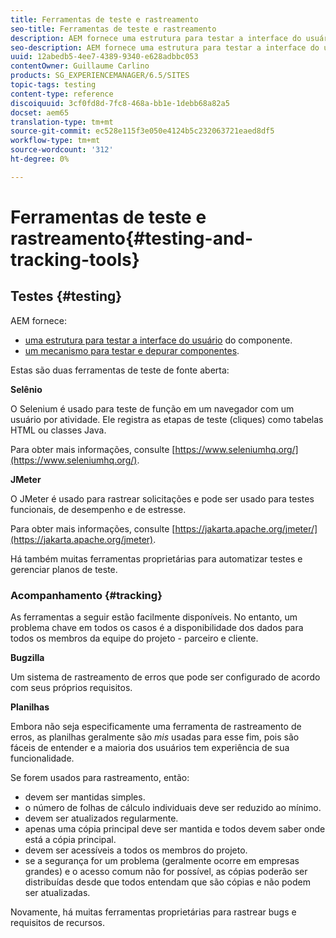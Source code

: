 ```yaml
---
title: Ferramentas de teste e rastreamento
seo-title: Ferramentas de teste e rastreamento
description: AEM fornece uma estrutura para testar a interface do usuário do componente e um mecanismo para testar e depurar componentes
seo-description: AEM fornece uma estrutura para testar a interface do usuário do componente e um mecanismo para testar e depurar componentes
uuid: 12abedb5-4ee7-4389-9340-e628adbbc053
contentOwner: Guillaume Carlino
products: SG_EXPERIENCEMANAGER/6.5/SITES
topic-tags: testing
content-type: reference
discoiquuid: 3cf0fd8d-7fc8-468a-bb1e-1debb68a82a5
docset: aem65
translation-type: tm+mt
source-git-commit: ec528e115f3e050e4124b5c232063721eaed8df5
workflow-type: tm+mt
source-wordcount: '312'
ht-degree: 0%

---
```



# Ferramentas de teste e rastreamento{#testing-and-tracking-tools}

## Testes {#testing}

AEM fornece:

* [uma estrutura para testar a interface do usuário](/help/sites-developing/hobbes.md) do componente.
* [um mecanismo para testar e depurar componentes](/help/sites-developing/developer-mode.md).

Estas são duas ferramentas de teste de fonte aberta:

**Selênio**

O Selenium é usado para teste de função em um navegador com um usuário por atividade. Ele registra as etapas de teste (cliques) como tabelas HTML ou classes Java.

Para obter mais informações, consulte [https://www.seleniumhq.org/](https://www.seleniumhq.org/).

**JMeter**

O JMeter é usado para rastrear solicitações e pode ser usado para testes funcionais, de desempenho e de estresse.

Para obter mais informações, consulte [https://jakarta.apache.org/jmeter/](https://jakarta.apache.org/jmeter).

Há também muitas ferramentas proprietárias para automatizar testes e gerenciar planos de teste.

### Acompanhamento {#tracking}

As ferramentas a seguir estão facilmente disponíveis. No entanto, um problema chave em todos os casos é a disponibilidade dos dados para todos os membros da equipe do projeto - parceiro e cliente.

**Bugzilla**

Um sistema de rastreamento de erros que pode ser configurado de acordo com seus próprios requisitos.

**Planilhas**

Embora não seja especificamente uma ferramenta de rastreamento de erros, as planilhas geralmente são *mis* usadas para esse fim, pois são fáceis de entender e a maioria dos usuários tem experiência de sua funcionalidade.

Se forem usados para rastreamento, então:

* devem ser mantidas simples.
* o número de folhas de cálculo individuais deve ser reduzido ao mínimo.
* devem ser atualizados regularmente.
* apenas uma cópia principal deve ser mantida e todos devem saber onde está a cópia principal.
* devem ser acessíveis a todos os membros do projeto.
* se a segurança for um problema (geralmente ocorre em empresas grandes) e o acesso comum não for possível, as cópias poderão ser distribuídas desde que todos entendam que são cópias e não podem ser atualizadas.

Novamente, há muitas ferramentas proprietárias para rastrear bugs e requisitos de recursos.
